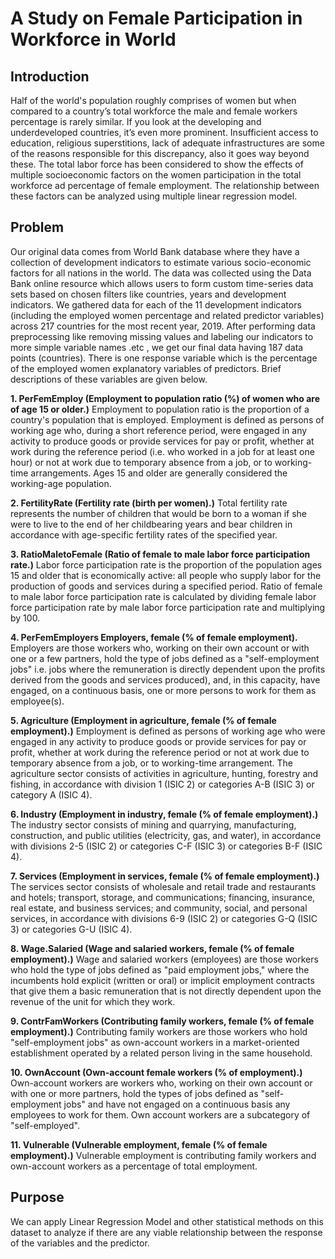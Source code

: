 # A Study on Female Participation in Workforce in World

## Introduction

Half of the world's population roughly comprises of women but when compared to a country’s total workforce the male and female workers percentage is rarely similar. If you look at the developing and underdeveloped countries, it’s even more prominent. Insufficient access to education, religious superstitions, lack of adequate infrastructures are some of the reasons responsible for this discrepancy, also it goes way beyond these.  The total labor force has been considered to show the effects of multiple socioeconomic factors on the women participation in the total workforce ad percentage of female employment. The relationship between these factors can be analyzed using multiple linear regression model.

## Problem 
Our original data comes from World Bank database where they have a collection of development indicators to estimate various socio-economic factors for all nations in the world. The data was collected using the Data Bank online resource which allows users to form custom time-series data sets based on chosen filters like countries, years and development indicators. We gathered data for each of the 11 development indicators (including the employed women percentage and related predictor variables) across 217 countries for the most recent year, 2019. After performing data preprocessing like removing missing values and labeling our indicators to more simple variable names .etc , we get our final data having 187 data points (countries). There is one response variable which is the percentage of the employed women explanatory variables of predictors. Brief descriptions of these variables are given below.

**1. PerFemEmploy (Employment to population ratio (%) of women who are of age 15 or older.)** Employment to population ratio is the proportion of a country's population that is employed. Employment is defined as persons of working age who, during a short reference period, were engaged in any activity to produce goods or provide services for pay or profit, whether at work during the reference period (i.e. who worked in a job for at least one hour) or not at work due to temporary absence from a job, or to working-time arrangements. Ages 15 and older are generally considered the working-age population.

**2. FertilityRate (Fertility rate (birth per women).)** Total fertility rate represents the number of children that would be born to a woman if she were to live to the end of her childbearing years and bear children in accordance with age-specific fertility rates of the specified year.

**3. RatioMaletoFemale (Ratio of female to male labor force participation rate.)** Labor force participation rate is the proportion of the population ages 15 and older that is economically active: all people who supply labor for the production of goods and services during a specified period. Ratio of female to male labor force participation rate is calculated by dividing female labor force participation rate by male labor force participation rate and multiplying by 100.

**4. PerFemEmployers Employers, female (% of female employment).** Employers are those workers who, working on their own account or with one or a few partners, hold the type of jobs defined as a "self-employment jobs" i.e. jobs where the remuneration is directly dependent upon the profits derived from the goods and services produced), and, in this capacity, have engaged, on a continuous basis, one or more persons to work for them as employee(s).

**5. Agriculture (Employment in agriculture, female (% of female employment).)** Employment is defined as persons of working age who were engaged in any activity to produce goods or provide services for pay or profit, whether at work during the reference period or not at work due to temporary absence from a job, or to working-time arrangement. The agriculture sector consists of activities in agriculture, hunting, forestry and fishing, in accordance with division 1 (ISIC 2) or categories A-B (ISIC 3) or category A (ISIC 4).

**6. Industry (Employment in industry, female (% of female employment).)** The industry sector consists of mining and quarrying, manufacturing, construction, and public utilities (electricity, gas, and water), in accordance with divisions 2-5 (ISIC 2) or categories C-F (ISIC 3) or categories B-F (ISIC 4).

**7. Services (Employment in services, female (% of female employment).)** The services sector consists of wholesale and retail trade and restaurants and hotels; transport, storage, and communications; financing, insurance, real estate, and business services; and community, social, and personal services, in accordance with divisions 6-9 (ISIC 2) or categories G-Q (ISIC 3) or categories G-U (ISIC 4).

**8. Wage.Salaried (Wage and salaried workers, female (% of female employment).)** Wage and salaried workers (employees) are those workers who hold the type of jobs defined as "paid employment jobs," where the incumbents hold explicit (written or oral) or implicit employment contracts that give them a basic remuneration that is not directly dependent upon the revenue of the unit for which they work.

**9. ContrFamWorkers (Contributing family workers, female (% of female employment).)** Contributing family workers are those workers who hold "self-employment jobs" as own-account workers in a market-oriented establishment operated by a related person living in the same household.

**10. OwnAccount (Own-account female workers (% of employment).)** Own-account workers are workers who, working on their own account or with one or more partners, hold the types of jobs defined as "self-employment jobs" and have not engaged on a continuous basis any employees to work for them. Own account workers are a subcategory of "self-employed".

**11. Vulnerable (Vulnerable employment, female (% of female employment).)** Vulnerable employment is contributing family workers and own-account workers as a percentage of total employment.

## Purpose
We can apply Linear Regression Model and other statistical methods on this dataset to analyze if there are any viable relationship between the response of the variables and the predictor.

